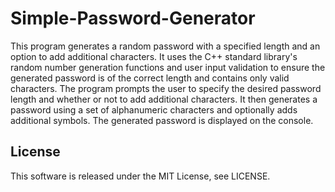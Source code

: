 # Simple-Password-Generator

This program generates a random password with a specified length and an option to add additional characters. It uses the C++ standard library's random number generation functions and user input validation to ensure the generated password is of the correct length and contains only valid characters. The program prompts the user to specify the desired password length and whether or not to add additional characters. It then generates a password using a set of alphanumeric characters and optionally adds additional symbols. The generated password is displayed on the console.

## License
This software is released under the MIT License, see LICENSE.
